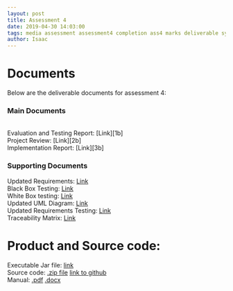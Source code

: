 ```yaml
---
layout: post
title: Assessment 4
date: 2019-04-30 14:03:00
tags: media assessment assessment4 completion ass4 marks deliverable synergy
author: Isaac
---
```


<h1 id="DocTop">Documents</h1>

<p>Below are the deliverable documents for assessment 4:</p>
<h3 id="MainDocs">Main Documents</h3>
<br>
Evaluation and Testing Report: [Link][1b] <br>
Project Review: [Link][2b] <br>
Implementation Report: [Link][3b] <br>

[1b]:{{site.url}}/assets/downloads/Assessment4/ET4.pdf
[2b]:{{site.url}}/assets/downloads/Assessment4/Review4.pdf
[3b]:{{site.url}}/assets/downloads/Assessment4/Impl4.pdf

<h3 id="SupportingDocs">Supporting Documents</h3>

Updated Requirements: [Link][1] <br>
Black Box Testing: [Link][2] <br>
White Box testing: [Link][3] <br>
Updated UML Diagram: [Link][4] <br>
Updated Requirements Testing: [Link][5] <br>
Traceability Matrix: [Link][6] <br>

[1]:{{site.url}}/assets/downloads/Assessment4/UpdatedRequirements4.pdf
[2]:{{site.url}}/assets/downloads/Assessment4/BlackBoxTests4.pdf
[3]:{{site.url}}/assets/downloads/Assessment4/WhiteBoxTesting4.pdf
[4]:{{site.url}}/assets/downloads/Assessment4/UpdatedUML4.pdf
[5]:{{site.url}}/assets/downloads/Assessment4/UpdatedRequirementsTesting4.pdf
[6]:{{site.url}}/assets/downloads/Assessment4/TraceabilityMatrix4.pdf

<h1 id="AdditionalMat">Product and Source code:</h1>

Executable Jar file: [link][1a] <br>
Source code: [.zip file][2a]   [link to github][3a] <br>
Manual: [.pdf][4a] [.docx][5a]


[1a]:{{site.url}}/assets/downloads/Assessment4/CraigGame3.jar
[2a]:{{site.url}}/assets/downloads/Assessment4/Assessment4.zip
[3a]:https://github.com/TeamCraigZombie/Assessment4
[4a]:{{site.url}}/assets/downloads/Assessment4/UserManual4.pdf
[5a]:{{site.url}}/assets/downloads/Assessment4/UserManual4.docx
